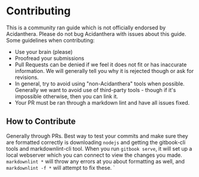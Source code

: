 # Contributing

This is a community ran guide which is not officially endorsed by Acidanthera. Please do not bug Acidanthera with issues about this guide. Some guidelines when contributing:

* Use your brain (please)
* Proofread your submissions
* Pull Requests can be denied if we feel it does not fit or has inaccurate information. We will generally tell you why it is rejected though or ask for revisions.
* In general, try to avoid using "non-Acidanthera" tools when possible. Generally we want to avoid use of third-party tools  - though if it's impossible otherwise, then you can link it.
* Your PR must be ran through a markdown lint and have all issues fixed.

## How to Contribute

Generally through PRs. Best way to test your commits and make sure they are formatted correctly is downloading `nodejs` and getting the gitbook-cli tools and markdownlint-cli tool. When you run `gitbook serve`, it will set up a local webserver which you can connect to view the changes you made. `markdownlint *` will throw any errors at you about formatting as well, and `markdownlint -f *` will attempt to fix these.
`
